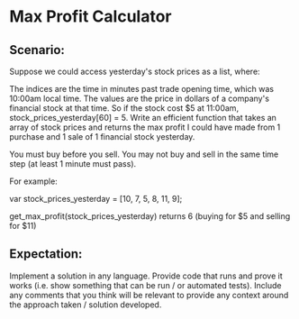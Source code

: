 # Max Profit Calculator

## Scenario:

Suppose we could access yesterday's stock prices as a list, where:

The indices are the time in minutes past trade opening time, which was 10:00am local time.
The values are the price in dollars of a company's financial stock at that time.
So if the stock cost $5 at 11:00am, stock_prices_yesterday[60] = 5.
Write an efficient function that takes an array of stock prices and returns the max profit I could have made from 1 purchase and 1 sale of 1 financial stock yesterday.

You must buy before you sell. You may not buy and sell in the same time step (at least 1 minute must pass).

For example:

var stock_prices_yesterday = [10, 7, 5, 8, 11, 9];

get_max_profit(stock_prices_yesterday)
returns 6 (buying for $5 and selling for $11)

## Expectation:

Implement a solution in any language.
Provide code that runs and prove it works (i.e. show something that can be run / or automated tests).
Include any comments that you think will be relevant to provide any context around the approach taken / solution developed.



